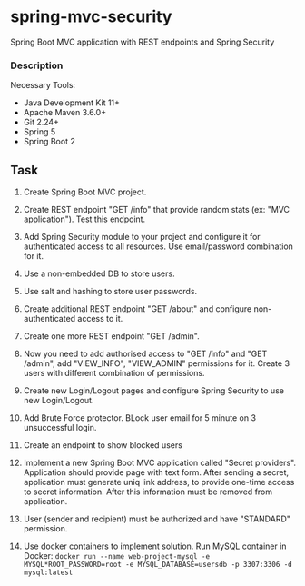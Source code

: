 # spring-mvc-security
Spring Boot MVC application with REST endpoints and Spring Security

### Description

Necessary Tools:
- Java Development Kit 11+
- Apache Maven 3.6.0+
- Git 2.24+
- Spring 5
- Spring Boot 2

## Task

1. Create Spring Boot MVC project.

2. Create REST endpoint "GET /info" that provide random stats (ex: "MVC application"). Test this endpoint.

3. Add Spring Security module to your project and configure it for authenticated access to all resources. Use email/password combination for it.

4. Use a non-embedded DB to store users.

5. Use salt and hashing to store user passwords.

6. Create additional REST endpoint "GET /about" and configure non-authenticated access to it.

7. Create one more REST endpoint "GET /admin".

8. Now you need to add authorised access to "GET /info" and "GET /admin", add "VIEW_INFO", "VIEW_ADMIN" permissions for it. Create 3 users with different combination of permissions.

9. Create new Login/Logout pages and configure Spring Security to use new Login/Logout.

10. Add Brute Force protector. BLock user email for 5 minute on 3 unsuccessful login.

11. Create an endpoint to show blocked users

12. Implement a new Spring Boot MVC application called "Secret providers". Application should provide page with text form. After sending a secret, application must generate uniq link address, to provide one-time access to secret information. After this information must be removed from application.

13. User (sender and recipient) must be authorized and have "STANDARD" permission.

14. Use docker containers to implement solution.
Run MySQL container in Docker: `docker run --name web-project-mysql -e MYSQL*ROOT_PASSWORD=root -e MYSQL_DATABASE=usersdb -p 3307:3306 -d mysql:latest`
